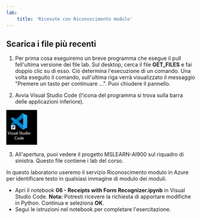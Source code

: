 ```yaml
---
lab:
    title: 'Ricevute con Riconoscimento modulo'
---
```


## Scarica i file più recenti 

1. Per prima cosa eseguiremo un breve programma che esegue il pull fell'ultima versione dei file lab. Sul desktop, cerca il file **GET_FILES** e fai doppio clic su di esso. Ciò determina l'esecuzione di un comando. Una volta eseguito il comando, sull'ultima riga verrà visualizzato il messaggio "Premere un tasto per continuare ...". Puoi chiudere il pannello.

2.  Avvia Visual Studio Code (l'icona del programma si trova sulla barra delle applicazioni inferiore). 

![Icona di Visual Studio Code](./images/vscode.jpg)

3. All'apertura, puoi vedere il progetto MSLEARN-AI900 sul riquadro di sinistra. Questo file contiene i lab del corso. 

In questo laboratorio useremo il servizio Riconoscimento modulo in Azure per identificare testo in qualsiasi immagine di modulo dei moduli.

-  Apri il notebook **06 - Receipts with Form Recognizer.ipynb** in Visual Studio Code. 
    **Nota:** Potresti ricevere la richiesta di apportare modifiche in Python. Continua e seleziona **OK**.
-  Segui le istruzioni nel notebook per completare l'esercitazione.
